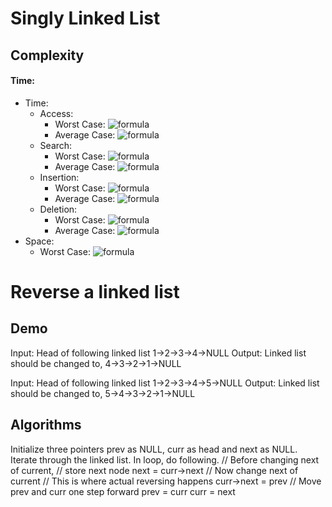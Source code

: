 
# Singly Linked List
## Complexity
#### Time:
- Time:
    - Access: 
        - Worst Case: ![formula](https://render.githubusercontent.com/render/math?math=O(n))
        - Average Case: ![formula](https://render.githubusercontent.com/render/math?math=O(n))
    - Search:
        - Worst Case: ![formula](https://render.githubusercontent.com/render/math?math=O(n))
        - Average Case: ![formula](https://render.githubusercontent.com/render/math?math=O(n))
    - Insertion:
        - Worst Case: ![formula](https://render.githubusercontent.com/render/math?math=O(1))
        - Average Case: ![formula](https://render.githubusercontent.com/render/math?math=O(1))
    - Deletion:
        - Worst Case: ![formula](https://render.githubusercontent.com/render/math?math=O(1))
        - Average Case: ![formula](https://render.githubusercontent.com/render/math?math=O(1))
- Space:
    - Worst Case: ![formula](https://render.githubusercontent.com/render/math?math=O(n))


# Reverse a linked list


## Demo
Input: Head of following linked list 
1->2->3->4->NULL 
Output: Linked list should be changed to, 
4->3->2->1->NULL

Input: Head of following linked list 
1->2->3->4->5->NULL 
Output: Linked list should be changed to, 
5->4->3->2->1->NULL

## Algorithms
Initialize three pointers prev as NULL, curr as head and next as NULL.
Iterate through the linked list. In loop, do following. 
// Before changing next of current, 
// store next node 
next = curr->next
// Now change next of current 
// This is where actual reversing happens 
curr->next = prev 
// Move prev and curr one step forward 
prev = curr 
curr = next
